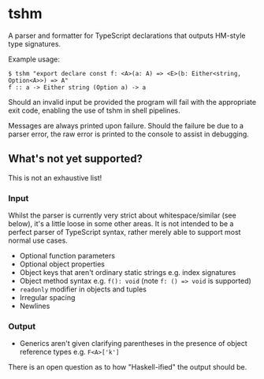 # tshm

A parser and formatter for TypeScript declarations that outputs HM-style type signatures.

Example usage:

```
$ tshm "export declare const f: <A>(a: A) => <E>(b: Either<string, Option<A>>) => A"
f :: a -> Either string (Option a) -> a
```

Should an invalid input be provided the program will fail with the appropriate exit code, enabling the use of tshm in shell pipelines.

Messages are always printed upon failure. Should the failure be due to a parser error, the raw error is printed to the console to assist in debugging.

## What's not yet supported?

This is not an exhaustive list!

### Input

Whilst the parser is currently very strict about whitespace/similar (see below), it's a little loose in some other areas. It is not intended to be a perfect parser of TypeScript syntax, rather merely able to support most normal use cases.

- Optional function parameters
- Optional object properties
- Object keys that aren't ordinary static strings e.g. index signatures
- Object method syntax e.g. `f(): void` (note `f: () => void` is supported)
- `readonly` modifier in objects and tuples
- Irregular spacing
- Newlines

### Output

- Generics aren't given clarifying parentheses in the presence of object reference types e.g. `F<A>['k']`

There is an open question as to how "Haskell-ified" the output should be.

